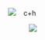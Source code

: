 ![](https://pixelbank.neocities.org/decome/kitties/40ea9b02.gif)  ︎︎ ︎︎︎ ︎︎ ︎︎c+h

︎ ︎︎ ︎︎ ︎︎ ︎︎ ︎︎︎︎ ︎︎ ︎︎ ︎︎
︎︎ ︎︎︎ ![](https://i.pinimg.com/736x/bd/cb/44/bdcb44f9cd121b9377e1003c94fe20e6.jpg)

︎ ︎︎ ︎︎ ︎︎ ︎︎ ︎︎︎
